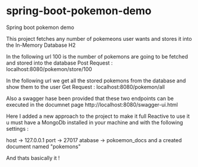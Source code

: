 # spring-boot-pokemon-demo
Spring boot pokemon demo

This project fetches any number of pokemeons user wants and stores it into the In-Memory Database H2

In the following url 100 is the number of pokemons are going to be fetched and stored into the database
Post Request : localhost:8080/pokemon/store/100 

In the following url we get all the stored pokemons from the database and show them to the user	
Get Request : localhost:8080/pokemon/all

Also a swagger hase been provided that these two endpoints can be executed in the documnet page
http://localhost:8080/swagger-ui.html

Here I added a new approach to the project to make it full Reactive to use it u must have a MongoDb
installed in your machine and with the following settings :

host -> 127.0.0.1
port -> 27017
atabase -> pokoemon_docs and a created document named "pokemons" 

And thats basically it !
